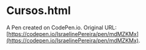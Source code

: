 # Cursos.html

A Pen created on CodePen.io. Original URL: [https://codepen.io/IsraelinePereira/pen/mdMZKMx](https://codepen.io/IsraelinePereira/pen/mdMZKMx).


